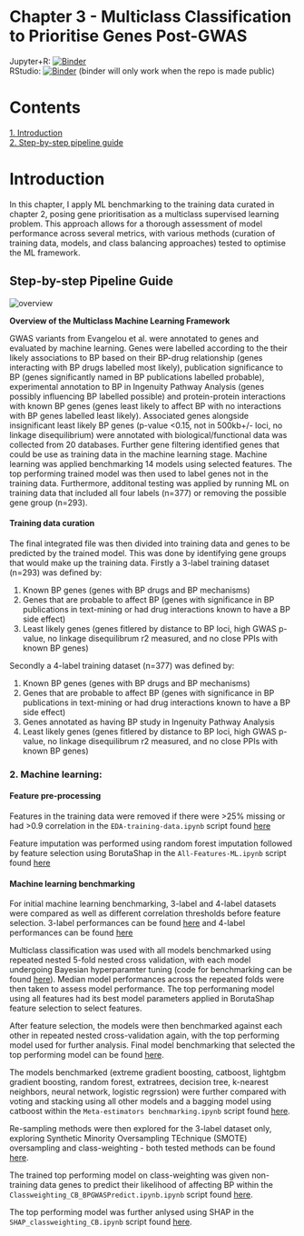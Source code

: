 # Chapter 3 - Multiclass Classification to Prioritise Genes Post-GWAS
Jupyter+R: [![Binder](https://mybinder.org/badge_logo.svg)](https://mybinder.org/v2/gh/hlnicholls/PhD-Thesis/HEAD)<br />
RStudio: [![Binder](https://mybinder.org/badge_logo.svg)](https://mybinder.org/v2/gh/hlnicholls/PhD-Thesis/HEAD?urlpath=urlpath%3Drstudio)
(binder will only work when the repo is made public)

# Contents
[1. Introduction](#introduction)<br />
[2. Step-by-step pipeline guide](#step-by-step-pipeline-guide)<br />


# Introduction

In this chapter, I apply ML benchmarking to the training data curated in chapter 2, posing gene prioritisation as a multiclass supervised learning problem. This approach allows for a thorough assessment of model performance across several metrics, with various methods (curation of training data, models, and class balancing approaches) tested to optimise the ML framework.


## Step-by-step Pipeline Guide

![overview](https://i.imgur.com/UjIebAt.png)

**Overview of the Multiclass Machine Learning Framework** 

GWAS variants from Evangelou et al. were annotated to genes and evaluated by machine learning. Genes were labelled according to the their likely associations to BP based on their BP-drug relationship (genes interacting with BP drugs labelled most likely), publication significance to BP (genes significantly named in BP publications labelled probable), experimental annotation to BP in Ingenuity Pathway Analysis (genes possibly influencing BP labelled possible) and protein-protein interactions with known BP genes (genes least likely to affect BP with no interactions with BP genes labelled least likely). Associated genes alongside insignificant least likely BP genes (p-value <0.15, not in 500kb+/- loci, no linkage disequilibrium) were annotated with biological/functional data was collected from 20 databases. Further gene filtering identified genes that could be use as training data in the machine learning stage. Machine learning was applied benchmarking 14 models using selected features. The top performing trained model was then used to label genes not in the training data. Furthermore, additonal testing was applied by running ML on training data that included all four labels (n=377) or removing the possible gene group (n=293).


#### Training data curation
The final integrated file was then divided into training data and genes to be predicted by the trained model. This was done by identifying  gene groups that would make up the training data.
Firstly a 3-label training dataset (n=293) was defined by:
1. Known BP genes (genes with BP drugs and BP mechanisms)
2. Genes that are probable to affect BP (genes with significance in BP publications in text-mining or had drug interactions known to have a BP side effect)
3. Least likely genes (genes fitlered by distance to BP loci, high GWAS p-value, no linkage disequilibrum r2 measured, and no close PPIs with known BP genes)

Secondly a 4-label training dataset (n=377) was defined by:
1. Known BP genes (genes with BP drugs and BP mechanisms)
2. Genes that are probable to affect BP (genes with significance in BP publications in text-mining or had drug interactions known to have a BP side effect)
3. Genes annotated as having BP study in Ingenuity Pathway Analysis
4. Least likely genes (genes fitlered by distance to BP loci, high GWAS p-value, no linkage disequilibrum r2 measured, and no close PPIs with known BP genes)


### 2. Machine learning:

#### Feature pre-processing

Features in the training data were removed if there were >25% missing or had >0.9 correlation in the ```EDA-training-data.ipynb``` script found [here](https://github.com/hlnicholls/BP-GWAS-Predict/blob/main/Machine%20learning/EDA-training-data.ipynb)

Feature imputation was performed using random forest imputation followed by feature selection using BorutaShap in the ```All-Features-ML.ipynb``` script found [here](https://github.com/hlnicholls/BP-GWAS-Predict/blob/main/Machine%20learning/All-Features-ML.ipynb)

#### Machine learning benchmarking
 
For initial machine learning benchmarking, 3-label and 4-label datasets were compared as well as different correlation thresholds before feature selection. 3-label performances can be found [here](https://github.com/hlnicholls/PhD-Thesis/tree/main/Chapter3/3%20label) and 4-label performances can be found [here](https://github.com/hlnicholls/PhD-Thesis/tree/main/Chapter3/4%20label)

Multiclass classification was used with all models benchmarked using repeated nested 5-fold nested cross validation, with each model undergoing Bayesian hyperparamter tuning (code for benchmarking can be found [here](https://github.com/hlnicholls/PhD-Thesis/blob/main/Chapter3/3%20label/correlation09/Model_benchmarking.ipynb)). Median model performances across the repeated folds were then taken to assess model performance. The top performaning model using all features had its best model parameters applied in BorutaShap feature selection to select features.

After feature selection, the models were then benchmarked against each other in repeated nested cross-validation again, with the top performing model used for further analysis. Final model benchmarking that selected the top performing model can be found [here](https://github.com/hlnicholls/PhD-Thesis/blob/main/Chapter3/3%20label/correlation09/Feature_Imputation_and_Selection_BorutaShap.ipynb).

The models benchmarked (extreme gradient boosting, catboost, lightgbm gradient boosting, random forest, extratrees, decision tree, k-nearest neighbors, neural network, logistic regrssion) were further compared with voting and stacking using all other models and a bagging model using catboost within the ```Meta-estimators benchmarking.ipynb``` script found [here](https://github.com/hlnicholls/PhD-Thesis/blob/main/Chapter3/3%20label/correlation09/Meta-estimators.ipynb).

Re-sampling methods were then explored for the 3-label dataset only, exploring Synthetic Minority Oversampling TEchnique (SMOTE) oversampling and class-weighting - both tested methods can be found [here](https://github.com/hlnicholls/PhD-Thesis/tree/main/Chapter3/3%20label/correlation09).

The trained top performing model on class-weighting was given non-training data genes to predict their likelihood of affecting BP within the ```Classweighting_CB_BPGWASPredict.ipynb.ipynb``` script found [here](https://github.com/hlnicholls/PhD-Thesis/blob/main/Chapter3/3%20label/correlation09/Classweighting_CB_BPGWASPredict.ipynb).

The top performing model was further anlysed using SHAP in the ```SHAP_classweighting_CB.ipynb``` script found [here](https://github.com/hlnicholls/PhD-Thesis/blob/main/Chapter3/3%20label/correlation09/SHAP_classweighting_CB.ipynb).
 
